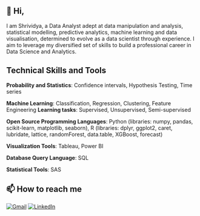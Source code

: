 ## 👋 Hi, 

I am Shrividya, a Data Analyst adept at data manipulation and analysis, statistical modelling, predictive analytics, machine learning and data visualisation, determined to evolve as a data scientist through experience. I aim to leverage my diversified set of skills to build a professional career in Data Science and Analytics. 

## Technical Skills and Tools
**Probability and Statistics**: Confidence intervals, Hypothesis Testing, Time series

**Machine Learning**: Classification, Regression, Clustering, Feature Engineering
**Learning tasks**: Supervised, Unsupervised, Semi-supervised
                                                                                                                                           
**Open Source Programming Languages**: Python (libraries: numpy, pandas, scikit-learn, matplotlib, seaborn), 
 R (libraries: dplyr, ggplot2, caret, lubridate, lattice, randomForest, data.table, XGBoost, forecast)

**Visualization Tools**: Tableau, Power BI

**Database Query Language**: SQL                                                                                                    

**Statistical Tools**: SAS

## 📫 How to reach me 
[![Gmail](https://user-images.githubusercontent.com/58010969/127121475-e02ce9e9-3b3e-4c79-b63a-3481cc8336aa.png)][1]
[![LinkedIn](https://user-images.githubusercontent.com/58010969/127121526-62e73662-c010-477a-8b58-64fd6c3aeedb.png)][2]

[1]: shrividya.gs@gmail.com
[2]: https://www.linkedin.com/in/shrividya-subramaniam-36b76996
